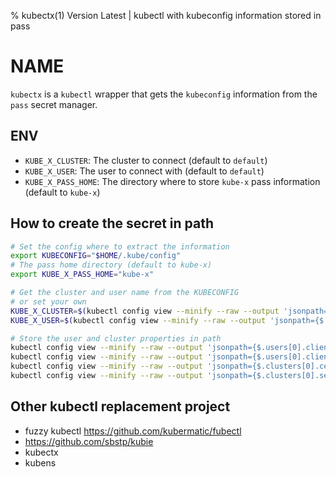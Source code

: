 % kubectx(1) Version Latest | kubectl with kubeconfig information stored in pass
# NAME

`kubectx` is a `kubectl` wrapper that gets the `kubeconfig` information from the `pass` secret manager.

## ENV

* `KUBE_X_CLUSTER`: The cluster to connect (default to `default`)
* `KUBE_X_USER`: The user to connect with (default to `default`)
* `KUBE_X_PASS_HOME`: The directory where to store `kube-x` pass information (default to `kube-x`)


## How to create the secret in path

```bash
# Set the config where to extract the information
export KUBECONFIG="$HOME/.kube/config"
# The pass home directory (default to kube-x)
export KUBE_X_PASS_HOME="kube-x"

# Get the cluster and user name from the KUBECONFIG
# or set your own  
KUBE_X_CLUSTER=$(kubectl config view --minify --raw --output 'jsonpath={$.clusters[0].name}')
KUBE_X_USER=$(kubectl config view --minify --raw --output 'jsonpath={$.users[0].name}')

# Store the user and cluster properties in path
kubectl config view --minify --raw --output 'jsonpath={$.users[0].client-certificate-data}' | pass insert -m "$KUBE_X_PASS_HOME/users/$KUBE_X_USER/client-certificate-data"
kubectl config view --minify --raw --output 'jsonpath={$.users[0].client-key-data}' | pass insert -m "$KUBE_X_PASS_HOME/users/$KUBE_X_USER/client-key-data"
kubectl config view --minify --raw --output 'jsonpath={$.clusters[0].certificate-authority-data}' | pass insert -m "$KUBE_X_PASS_HOME/clusters/$KUBE_X_CLUSTER/certificate-authority-data"
kubectl config view --minify --raw --output 'jsonpath={$.clusters[0].server}' | pass insert -m "$KUBE_X_PASS_HOME/clusters/$KUBE_X_CLUSTER/server"
```

## Other kubectl replacement project

* fuzzy kubectl https://github.com/kubermatic/fubectl
* https://github.com/sbstp/kubie
* kubectx
* kubens

